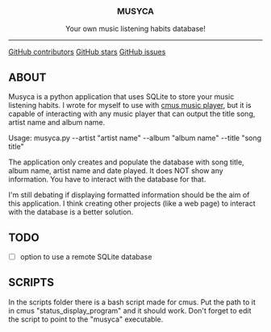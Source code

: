 <div align="center">
  <h3 align="center">MUSYCA</h3>

  <p align="center">
    Your own music listening habits database!
  </p>
</div>

----

[GitHub contributors](https://img.shields.io/github/contributors/crdpa/musyca?style=for-the-badge)
[GitHub stars](https://img.shields.io/github/stars/crdpa/musyca?style=for-the-badge)
[GitHub issues](https://img.shields.io/github/issues/crdpa/musyca?style=for-the-badge)

## ABOUT

Musyca is a python application that uses SQLite to store your music listening habits. I wrote for myself to use with [cmus music player](https://cmus.github.io/), but it is capable of interacting with any music player that can output the title song, artist name and album name.

Usage:
    musyca.py --artist "artist name" --album "album name" --title "song title"

The application only creates and populate the database with song title, album name, artist name and date played. It does NOT show any information. You have to interact with the database for that.

I'm still debating if displaying formatted information should be the aim of this application. I think creating other projects (like a web page) to interact with the database is a better solution.

## TODO
- [ ] option to use a remote SQLite database

## SCRIPTS

In the scripts folder there is a bash script made for cmus. Put the path to it in cmus "status_display_program" and it should work. Don't forget to edit the script to point to the "musyca" executable.
